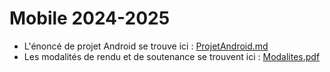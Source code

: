 # Mobile 2024-2025

- L'énoncé de projet Android se trouve ici : [ProjetAndroid.md](ProjetAndroid.md)
- Les modalités de rendu et de soutenance se trouvent ici : [Modalites.pdf](Modalites.pdf)